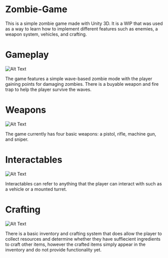 # Zombie-Game
This is a simple zombie game made with Unity 3D. It is a WIP that was used as a way to learn how to implement different features such as enemies, a weapon system, vehicles, and crafting. 


# Gameplay
![Alt Text](Gameplay_Lo.gif)

The game features a simple wave-based zombie mode with the player gaining points for damaging zombies. There is a buyable weapon and fire trap to help the player survive the waves. 


# Weapons
![Alt Text](Weapons_Lo.gif)

The game currently has four basic weapons: a pistol, rifle, machine gun, and sniper.


# Interactables
![Alt Text](Interactables_Lo.gif)

Interactables can refer to anything that the player can interact with such as a vehicle or a mounted turret. 


# Crafting
![Alt Text](Crafting_Lo.gif)

There is a basic inventory and crafting system that does allow the player to collect resources and determine whether they have suffiecient ingredients to craft other items, however the crafted items simply appear in the inventory and do not provide functionality yet. 
